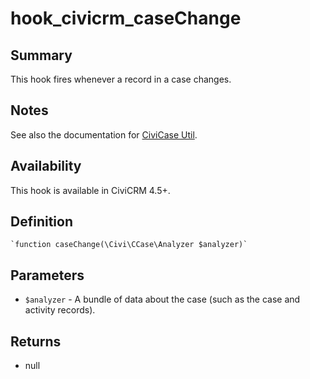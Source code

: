 # hook_civicrm_caseChange

## Summary

This hook fires whenever a record in a case changes.

## Notes

See also the documentation for [CiviCase Util](https://wiki.civicrm.org/confluence/display/HR/CiviCase+Util).

## Availability

This hook is available in CiviCRM 4.5+.

## Definition

    `function caseChange(\Civi\CCase\Analyzer $analyzer)`

## Parameters

-   `$analyzer` - A bundle of data about the case (such as the case and
    activity records).

## Returns

-   null
